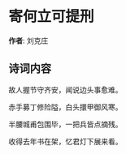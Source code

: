 # 寄何立可提刑

**作者**: 刘克庄

## 诗词内容

故人握节守齐安，闻说边头事愈难。

赤手募丁修险隘，白头擐甲御风寒。

半腰城甫包围毕，一把兵皆点摘残。

收得去年书在架，忆君灯下展来看。

